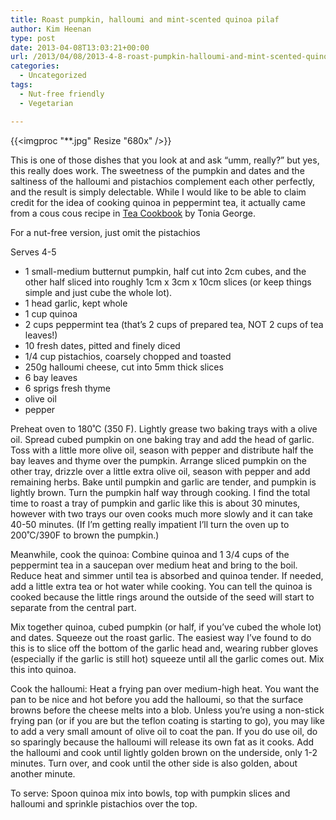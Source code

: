 ```yaml
---
title: Roast pumpkin, halloumi and mint-scented quinoa pilaf
author: Kim Heenan
type: post
date: 2013-04-08T13:03:21+00:00
url: /2013/04/08/2013-4-8-roast-pumpkin-halloumi-and-mint-scented-quinoa/
categories:
  - Uncategorized
tags:
  - Nut-free friendly
  - Vegetarian

---
```


{{<imgproc "**.jpg" Resize "680x" />}}

This is one of those dishes that you look at and ask “umm, really?” but yes, this really does work. The sweetness of the pumpkin and dates and the saltiness of the halloumi and pistachios complement each other perfectly, and the result is simply delectable. While I would like to be able to claim credit for the idea of cooking quinoa in peppermint tea, it actually came from a cous cous recipe in [Tea Cookbook][tea-cookbook] by Tonia George.

<!--more-->

For a nut-free version, just omit the pistachios

Serves 4-5

  * 1 small-medium butternut pumpkin, half cut into 2cm cubes, and the other half sliced into roughly 1cm x 3cm x 10cm slices (or keep things simple and just cube the whole lot).
  * 1 head garlic, kept whole
  * 1 cup quinoa
  * 2 cups peppermint tea (that’s 2 cups of prepared tea, NOT 2 cups of tea leaves!)
  * 10 fresh dates, pitted and finely diced
  * 1/4 cup pistachios, coarsely chopped and toasted
  * 250g halloumi cheese, cut into 5mm thick slices
  * 6 bay leaves
  * 6 sprigs fresh thyme
  * olive oil
  * pepper

Preheat oven to 180˚C (350 F). Lightly grease two baking trays with a olive oil. Spread cubed pumpkin on one baking tray and add the head of garlic. Toss with a little more olive oil, season with pepper and distribute half the bay leaves and thyme over the pumpkin. Arrange sliced pumpkin on the other tray, drizzle over a little extra olive oil, season with pepper and add remaining herbs. Bake until pumpkin and garlic are tender, and pumpkin is lightly brown. Turn the pumpkin half way through cooking. I find the total time to roast a tray of pumpkin and garlic like this is about 30 minutes, however with two trays our oven cooks much more slowly and it can take 40-50 minutes. (If I’m getting really impatient I’ll turn the oven up to 200˚C/390F to brown the pumpkin.)

Meanwhile, cook the quinoa: Combine quinoa and 1 3/4 cups of the peppermint tea in a saucepan over medium heat and bring to the boil. Reduce heat and simmer until tea is absorbed and quinoa tender. If needed, add a little extra tea or hot water while cooking. You can tell the quinoa is cooked because the little rings around the outside of the seed will start to separate from the central part.

Mix together quinoa, cubed pumpkin (or half, if you’ve cubed the whole lot) and dates. Squeeze out the roast garlic. The easiest way I’ve found to do this is to slice off the bottom of the garlic head and, wearing rubber gloves (especially if the garlic is still hot) squeeze until all the garlic comes out. Mix this into quinoa.

Cook the halloumi: Heat a frying pan over medium-high heat. You want the pan to be nice and hot before you add the halloumi, so that the surface browns before the cheese melts into a blob. Unless you’re using a non-stick frying pan (or if you are but the teflon coating is starting to go), you may like to add a very small amount of olive oil to coat the pan. If you do use oil, do so sparingly because the halloumi will release its own fat as it cooks. Add the halloumi and cook until lightly golden brown on the underside, only 1-2 minutes. Turn over, and cook until the other side is also golden, about another minute. 

To serve: Spoon quinoa mix into bowls, top with pumpkin slices and halloumi and sprinkle pistachios over the top.

 [1]: http://static1.squarespace.com/static/5131e8dce4b03f8a261bd212/5131e8dce4b03f8a261bd222/5162c052e4b0715db6229ebe/1365426260504/quinoa+pumpkin+halloumi+edited+resized.JPG
 [tea-cookbook]: http://www.amazon.com/Tea-Cookbook-Savory-Recipes-Lovers/dp/B0064XC8AM%3FSubscriptionId%3D0ENGV10E9K9QDNSJ5C82%26tag%3Dfredel09-20%26linkCode%3Dxm2%26camp%3D2025%26creative%3D165953%26creativeASIN%3DB0064XC8AM